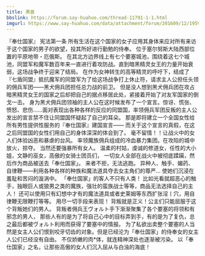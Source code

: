 ```yaml
---
title: 黑兽
bbslink: https://forum.say-huahuo.com/thread-11791-1-1.html
imgurl: https://www.say-huahuo.com/data/attachment/forum/201609/12/195922p7p3wwwwmw1ky8cp.jpg
---
```


『奉仕国家』 宪法第一条
所有生活在这个国家的女子应用其身体来应对所有来访于这个国家的男子的欲望，投其所好进行勤勉的侍奉。
位于塞尔努斯大陆西部位置的平原地带・厄俄斯。
在其北方边界线上有七个要塞城池，围绕着这七个城池，同盟军和魔军数百年来一直进行着攻防战。直到暗黑精灵女王的力量开始衰弱，这场战争终于迎来了结局。
在作为女神转生的高等精灵的呼吁下，结成了『七盾同盟』抵抗魔军的同盟军为了给这场战争打上休止符，请求主人公担任头领的佣兵军团——黑犬佣兵团担任总力战的前卫。
但是没人想到黑犬佣兵团在攻占暗黑精灵女王的国家之后却把自己的据点移居此处，紧接着开始了对友军国家的倒戈一击。
身为黑犬佣兵团领袖的主人公在这时候发布了一个宣言。惊讶、慌张、愤怒、悲伤……面对表现出各种各样的反应的同盟国，率领佣兵军团反叛的主人公发出的宣言禁不住让同盟国怀疑起了自己的耳朵。
那是即将建立一个全国女性给所有男性提供性服务的『奉仕国家』建国宣言——
而关于这个宣言的真假，在这之后同盟国的女性们用自己的身体深深的体会到了。
毫不留情！！让战火中的女人们体验凶恶和暴虐的台风。
率领魔族佣兵组成的冷血暴力集团。在攻陷的城中放火，掠夺。
当然还要强暴所有女人。
温柔的村姑，虔诚的修道女，任性的大小姐，文静的巫女，高傲的女骑士团员们，
一切女人全部在战火中被彻底蹂躏，然后作为商品被送去「奉仕国家」。
来者不拒，无法逃跑。
异种人、触手、媚药、自律鞭——利用各种各样的种族和魔法道具夺去女主角们的尊严…
使她们沉浸在羞耻和苦闷的漩涡中。
「奉仕国家」的客人不只有人类！
比如光看就超恶心的触手，独眼巨人或狼男之类的魔族，强壮的蛮族战士等等，商品无法选择自己的主人！
还可以使用只有幻想中才有的魔法道具或者史莱姆等东西扩张淫丨穴，用自律鞭无限鞭打等等。
用尽一切手段来表现！
背叛就是正义！公主们只能屈服于这个背叛她们的男人。
背叛者佣兵王ヴォルト手下渐渐聚集了各个要塞的将领和有邪念的男人，
那些人有的是为了将自己心中的目标弄到手，有的是为了复仇，总之最后都被ヴォルト利用而获得了要塞中的情报。
为了私欲出卖整个要塞的人当然是女主人公们恨到咬牙切齿的对象。但是已经沦为「奉仕国家」的侍奉女的女主人公们已经没有自由。
不仅娇嫩的肉*体，就连精神深处也逐渐被污染。
以「奉仕国家」之名，让那些高傲的女人们沉入屈从与白浊的海底！<!--more-->
